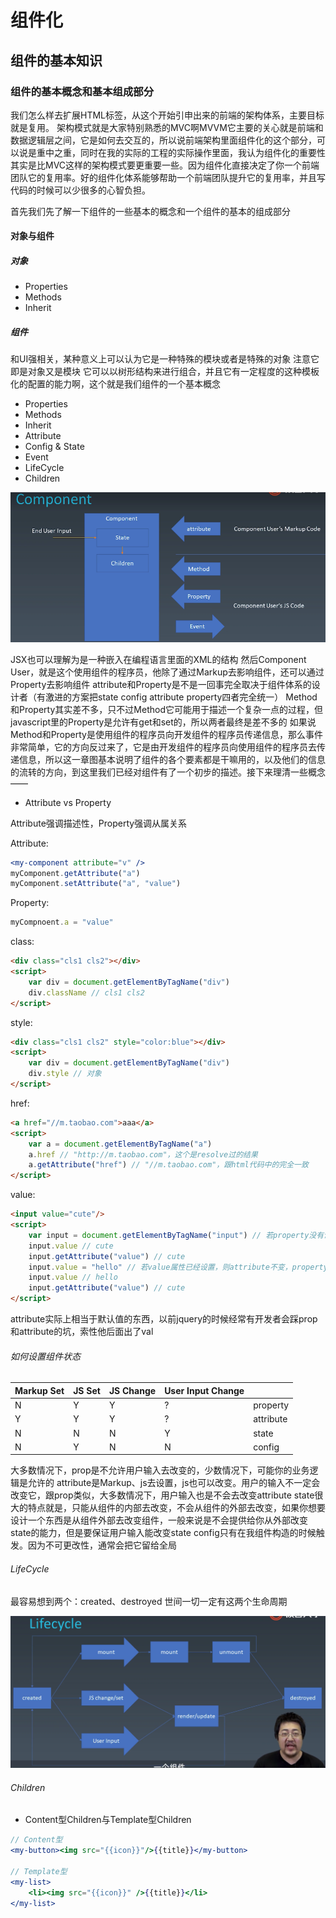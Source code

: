# 组件化

## 组件的基本知识

### 组件的基本概念和基本组成部分

我们怎么样去扩展HTML标签，从这个开始引申出来的前端的架构体系，主要目标就是复用。
架构模式就是大家特别熟悉的MVC啊MVVM它主要的关心就是前端和数据逻辑层之间，它是如何去交互的，所以说前端架构里面组件化的这个部分，可以说是重中之重，同时在我的实际的工程的实际操作里面，我认为组件化的重要性其实是比MVC这样的架构模式要更重要一些。因为组件化直接决定了你一个前端团队它的复用率。好的组件化体系能够帮助一个前端团队提升它的复用率，并且写代码的时候可以少很多的心智负担。

首先我们先了解一下组件的一些基本的概念和一个组件的基本的组成部分

#### 对象与组件

##### 对象

* Properties
* Methods
* Inherit

##### 组件

和UI强相关，某种意义上可以认为它是一种特殊的模块或者是特殊的对象
注意它即是对象又是模块
它可以以树形结构来进行组合，并且它有一定程度的这种模板化的配置的能力啊，这个就是我们组件的一个基本概念

* Properties
* Methods
* Inherit
* Attribute
* Config & State
* Event
* LifeCycle
* Children

![](./2021-04-19-203525_2560x1440_scrot.png)

JSX也可以理解为是一种嵌入在编程语言里面的XML的结构
然后Component User，就是这个使用组件的程序员，他除了通过Markup去影响组件，还可以通过Property去影响组件
attribute和Property是不是一回事完全取决于组件体系的设计者（有激进的方案把state config attribute property四者完全统一）
Method和Property其实差不多，只不过Method它可能用于描述一个复杂一点的过程，但javascript里的Property是允许有get和set的，所以两者最终是差不多的
如果说Method和Property是使用组件的程序员向开发组件的程序员传递信息，那么事件非常简单，它的方向反过来了，它是由开发组件的程序员向使用组件的程序员去传递信息，所以这一章图基本说明了组件的各个要素都是干嘛用的，以及他们的信息的流转的方向，到这里我们已经对组件有了一个初步的描述。接下来理清一些概念——

* Attribute vs Property

Attribute强调描述性，Property强调从属关系

Attribute:

```jsx
<my-component attribute="v" />
myComponent.getAttribute("a")
myComponent.setAttribute("a", "value")
```

Property:

```jsx
myCompnoent.a = "value"
```

class:

```html
<div class="cls1 cls2"></div>
<script>
    var div = document.getElementByTagName("div")
    div.className // cls1 cls2
</script>
```

style:

```html
<div class="cls1 cls2" style="color:blue"></div>
<script>
    var div = document.getElementByTagName("div")
    div.style // 对象
</script>
```

href:

```html
<a href="//m.taobao.com">aaa</a>
<script>
    var a = document.getElementByTagName("a")
    a.href // "http://m.taobao.com"，这个是resolve过的结果
    a.getAttribute("href") // "//m.taobao.com"，跟html代码中的完全一致
</script>
```

value:

```html
<input value="cute"/>
<script>
    var input = document.getElementByTagName("input") // 若property没有设置，则结果是attribute
    input.value // cute
    input.getAttribute("value") // cute
    input.value = "hello" // 若value属性已经设置，则attribute不变，property变化，元素上实际的效果是property优先
    input.value // hello
    input.getAttribute("value") // cute
</script>
```

attribute实际上相当于默认值的东西，以前jquery的时候经常有开发者会踩prop和attribute的坑，索性他后面出了val

###### 如何设置组件状态

| Markup Set | JS Set | JS Change | User Input Change |           |
|------------|--------|-----------|-------------------|-----------|
| N          | Y      | Y         | ?                 | property  |
| Y          | Y      | Y         | ?                 | attribute |
| N          | N      | N         | Y                 | state     |
| N          | Y      | N         | N                 | config    |

大多数情况下，prop是不允许用户输入去改变的，少数情况下，可能你的业务逻辑是允许的
attribute是Markup、js去设置，js也可以改变。用户的输入不一定会改变它，跟prop类似，大多数情况下，用户输入也是不会去改变attribute
state很大的特点就是，只能从组件的内部去改变，不会从组件的外部去改变，如果你想要设计一个东西是从组件外部去改变组件，一般来说是不会提供给你从外部改变state的能力，但是要保证用户输入能改变state
config只有在我组件构造的时候触发。因为不可更改性，通常会把它留给全局

###### LifeCycle

最容易想到两个：created、destroyed
世间一切一定有这两个生命周期

![](./2021-04-19-212252_2560x1440_scrot.png)

###### Children

* Content型Children与Template型Children

```jsx
// Content型
<my-button><img src="{{icon}}"/>{{title}}</my-button>

// Template型
<my-list>
    <li><img src="{{icon}}" />{{title}}</li>
</my-list>
```